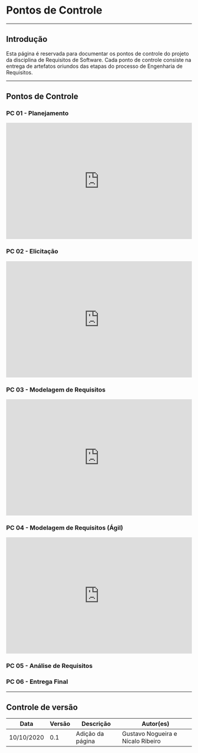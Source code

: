 # Pontos de Controle

- - -

## Introdução

Esta página é reservada para documentar os pontos de controle do projeto da disciplina de Requisitos de Software. Cada ponto de controle consiste na entrega de artefatos oriundos das etapas do processo de Engenharia de Requisitos.

- - - 

## Pontos de Controle

### PC 01 - Planejamento

<div style="display:flex; justify-content:space-around">
  <iframe width="560" height="315" src="https://www.youtube.com/embed/MqVcIO4fWVQ" frameborder="0" allow="accelerometer; autoplay; clipboard-write; encrypted-media; gyroscope; picture-in-picture" allowfullscreen></iframe>
</div>

### PC 02 - Elicitação

<div style="display:flex; justify-content:space-around">
  <iframe width="560" height="315" src="https://www.youtube.com/embed/SaTz26S8QoU" frameborder="0" allow="accelerometer; autoplay; clipboard-write; encrypted-media; gyroscope; picture-in-picture" allowfullscreen></iframe>
</div>

### PC 03 - Modelagem de Requisitos

<div style="display:flex; justify-content:space-around">
  <iframe width="560" height="315" src="https://www.youtube.com/embed/wBI3LZ5MTgU" frameborder="0" allow="accelerometer; autoplay; clipboard-write; encrypted-media; gyroscope; picture-in-picture" allowfullscreen></iframe>
</div>

### PC 04 - Modelagem de Requisitos (Ágil)

<div style="display:flex; justify-content:space-around">
  <iframe width="560" height="315" src="https://www.youtube.com/embed/fS8ExS_PSZc" frameborder="0" allow="accelerometer; autoplay; clipboard-write; encrypted-media; gyroscope; picture-in-picture" allowfullscreen></iframe>
</div>

### PC 05 - Análise de Requisitos


### PC 06 - Entrega Final


- - - 

## Controle de versão

| Data       | Versão | Descrição        | Autor(es)                         |
| ---------- | ------ | ---------------- | --------------------------------- |
| 10/10/2020 | 0.1    | Adição da página | Gustavo Nogueira e Nícalo Ribeiro |

